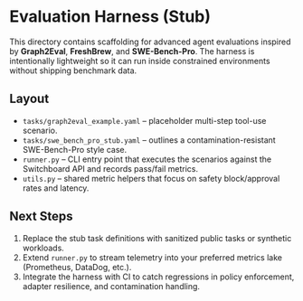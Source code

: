# Evaluation Harness (Stub)

This directory contains scaffolding for advanced agent evaluations inspired by **Graph2Eval**, **FreshBrew**, and **SWE-Bench-Pro**. The harness is intentionally lightweight so it can run inside constrained environments without shipping benchmark data.

## Layout

- `tasks/graph2eval_example.yaml` – placeholder multi-step tool-use scenario.
- `tasks/swe_bench_pro_stub.yaml` – outlines a contamination-resistant SWE-Bench-Pro style case.
- `runner.py` – CLI entry point that executes the scenarios against the Switchboard API and records pass/fail metrics.
- `utils.py` – shared metric helpers that focus on safety block/approval rates and latency.

## Next Steps

1. Replace the stub task definitions with sanitized public tasks or synthetic workloads.
2. Extend `runner.py` to stream telemetry into your preferred metrics lake (Prometheus, DataDog, etc.).
3. Integrate the harness with CI to catch regressions in policy enforcement, adapter resilience, and contamination handling.
